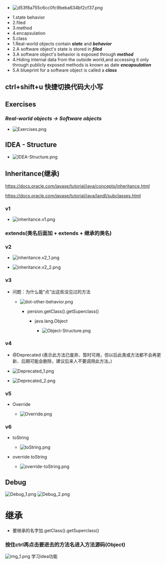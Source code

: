 - ![d53f8a755c6cc0fc9beba634bf2cf37.png](img%2Fd53f8a755c6cc0fc9beba634bf2cf37.png)
* 1.state behavior
* 2.filed
* 3.method
* 4.encapsulation
* 5.class
* 1.Real-world objects contain ***state*** and ***behavior***
* 2.A software object's state is stored in ***filed***
* 3.A software object's behavior is exposed through ***method***
* 4.Hiding internal data from the outside world,and accessing it only through publicly exposed methods is known as date ***encapsulation***
* 5.A blueprint for a software object is called a ***class***

## ctrl+shift+u 快捷切换代码大小写

## Exercises

### *Real-world objects -> Software objects*

- ![Exercises.png](..%2Fday240313%2Fimg%2FExercises.png)

## IDEA - Structure

- ![IDEA-Structure.png](..%2Fday240313%2Fimg%2FIDEA-Structure.png)

## Inheritance(继承)

https://docs.oracle.com/javase/tutorial/java/concepts/inheritance.html

https://docs.oracle.com/javase/tutorial/java/IandI/subclasses.html

### v1

- ![inheritance.v1.png](..%2Fday240313%2Fimg%2Finheritance.v1.png)

### extends(类名后面加 + extends + 继承的类名)

### v2

- ![inheritance.v2_1.png](..%2Fday240313%2Fimg%2Finheritance.v2_1.png)

- ![inheritance.v2_2.png](..%2Fday240313%2Fimg%2Finheritance.v2_2.png)

### v3

- 问题：为什么能“点”出这些没见过的方法

    - ![dot-other-behavior.png](..%2Fday240313%2Fimg%2Fdot-other-behavior.png)

        - persion.getClass().getSuperclass()

            - java.lang.Object

                - ![Object-Structure.png](..%2Fday240313%2Fimg%2FObject-Structure.png)

### v4

- @Deprecated (表示此方法已废弃、暂时可用，但以后此类或方法都不会再更新、后期可能会删除，建议后来人不要调用此方法。)

-    ![Deprecated_1.png](..%2Fday240313%2Fimg%2FDeprecated_1.png)
-    ![Deprecated_2.png](..%2Fday240313%2Fimg%2FDeprecated_2.png)
### v5

- Override

    - ![Override.png](..%2Fday240313%2Fimg%2FOverride.png)

### v6

- toString

    - ![toString.png](..%2Fday240313%2Fimg%2FtoString.png)

- override toString

    - ![override-toString.png](..%2Fday240313%2Fimg%2Foverride-toString.png)

## Debug

![Debug_1.png](..%2Fday240313%2Fimg%2FDebug_1.png)
![Debug_2.png](..%2Fday240313%2Fimg%2FDebug_2.png)


# 继承
* 要继承的名字加.getClass().getSuperclass()

### 按住ctrl再点击要进去的方法名进入方法源码(Object)

![img_1.png](img%2Fimg_1.png)
学习idea功能